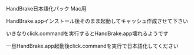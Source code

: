 HandBrake日本語化パック Mac用

HandBrake.appインストール後そのまま起動してキャッシュ作成させて下さい

いきなりclick.commandを実行するとHandBrake.app壊れるようです

一旦HandBrake.app起動後click.commandを実行で日本語化してください
